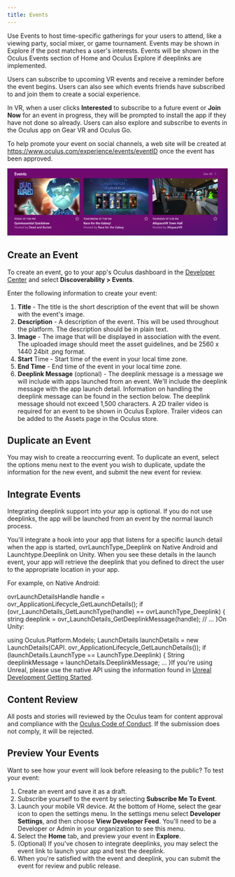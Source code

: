 ```yaml
---
title: Events
---
```

Use Events to host time-specific gatherings for your users to attend, like a viewing party, social mixer, or game tournament. Events may be shown in Explore if the post matches a user's interests. Events will be shown in the Oculus Events section of Home and Oculus Explore if deeplinks are implemented. 

Users can subscribe to upcoming VR events and receive a reminder before the event begins. Users can also see which events friends have subscribed to and join them to create a social experience. 

In VR, when a user clicks **Interested** to subscribe to a future event or **Join Now** for an event in progress, they will be prompted to install the app if they have not done so already. Users can also explore and subscribe to events in the Oculus app on Gear VR and Oculus Go.

To help promote your event on social channels, a web site will be created at https://www.oculus.com/experience/events/eventID once the event has been approved.

![](/images/documentation-platform-latest-concepts-dg-events-0.png)  
## Create an Event

To create an event, go to your app's Oculus dashboard in the [Developer Center](https://dashboard.oculus.com/) and select **Discoverability > Events**.

Enter the following information to create your event:

1. **Title** - The title is the short description of the event that will be shown with the event's image. 
2. **Description** - A description of the event. This will be used throughout the platform. The description should be in plain text. 
3. **Image** - The image that will be displayed in association with the event. The uploaded image should meet the asset guidelines, and be 2560 x 1440 24bit .png format.
4. **Start** Time - Start time of the event in your local time zone.
5. **End Time** - End time of the event in your local time zone.
6. **Deeplink Message** (optional) - The deeplink message is a message we will include with apps launched from an event. We'll include the deeplink message with the app launch detail. Information on handling the deeplink message can be found in the section below. The deeplink message should not exceed 1,500 characters. 
A 2D trailer video is required for an event to be shown in Oculus Explore. Trailer videos can be added to the Assets page in the Oculus store.

## Duplicate an Event

You may wish to create a reoccurring event. To duplicate an event, select the options menu next to the event you wish to duplicate, update the information for the new event, and submit the new event for review.

## Integrate Events

Integrating deeplink support into your app is optional. If you do not use deeplinks, the app will be launched from an event by the normal launch process.

You'll integrate a hook into your app that listens for a specific launch detail when the app is started, ovrLaunchType\_Deeplink on Native Android and Launchtype.Deeplink on Unity. When you see these details in the launch event, your app will retrieve the deeplink that you defined to direct the user to the appropriate location in your app. 

For example, on Native Android:

ovrLaunchDetailsHandle handle = ovr\_ApplicationLifecycle\_GetLaunchDetails(); if (ovr\_LaunchDetails\_GetLaunchType(handle) == ovrLaunchType\_Deeplink) { string deeplink = ovr\_LaunchDetails\_GetDeeplinkMessage(handle); // ... }On Unity:

using Oculus.Platform.Models; LaunchDetails launchDetails = new LaunchDetails(CAPI. ovr\_ApplicationLifecycle\_GetLaunchDetails()); if (launchDetails.LaunchType == LaunchType.Deeplink) { String deeplinkMessage = launchDetails.DeeplinkMessage; ... }If you're using Unreal, please use the native API using the information found in [Unreal Development Getting Started](/documentation/platform/latest/concepts/pgsg-unreal-gsg/ "The Unreal getting started guide will walk you through the basics of setting up your development environment and checking the user's entitlement.").

## Content Review

All posts and stories will reviewed by the Oculus team for content approval and compliance with the [Oculus Code of Conduct](https://support.oculus.com/1694069410806625/). If the submission does not comply, it will be rejected.

## Preview Your Events

Want to see how your event will look before releasing to the public? To test your event:

1. Create an event and save it as a draft.
2. Subscribe yourself to the event by selecting **Subscribe Me To Event**.
3. Launch your mobile VR device. At the bottom of Home, select the gear icon to open the settings menu. In the settings menu select **Developer Settings**, and then choose **View Developer Feed**. You'll need to be a Developer or Admin in your organization to see this menu.
4. Select the **Home** tab, and preview your event in **Explore**.
5. (Optional) If you've chosen to integrate deeplinks, you may select the event link to launch your app and test the deeplink.
6. When you're satisfied with the event and deeplink, you can submit the event for review and public release.
